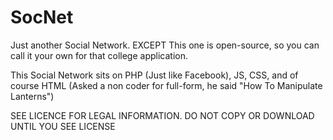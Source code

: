 # SocNet
Just another Social Network. EXCEPT This one is open-source, so you can call it your own for that college application.

This Social Network sits on PHP (Just like Facebook), JS, CSS, and of course HTML (Asked a non coder for full-form, he said "How To Manipulate Lanterns")

SEE LICENCE FOR LEGAL INFORMATION. DO NOT COPY OR DOWNLOAD UNTIL YOU SEE LICENSE
